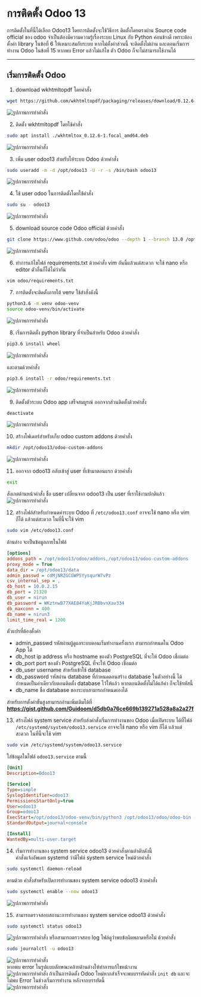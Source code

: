 # การติดตั้ง Odoo 13
การติดตั้งในที่นี้ได้เลือก Odoo13 โดยการติดตั้งจะใช้วิธีการ ติดตั้งโดยตรงผ่าน Source code official ของ odoo จำเป็นต้องมีความความรู้เรื่องระบบ Linux กับ Python ค่อนข้างดี เพราะต้องตั้งค่า library ในข้อที่ 6 ให้เหมาะสมกับระบบ หากไม่ตั้งค่าส่วนนี้ จะติดตั้งไม่ผ่าน และตอนเริ่มการทำงาน Odoo ในข้อที่ 15 หากพบ Error แล้วไม่แก้ไข ตัว Odoo ก็จะไม่สามารถใช้งานได้

---
## เริ่มการติดตั้ง Odoo
1. download wkhtmltopdf โดยคำสั่ง
  ```sh
  wget https://github.com/wkhtmltopdf/packaging/releases/download/0.12.6-1/wkhtmltox_0.12.6-1.focal_amd64.deb
  ```
![รูปภาพการทำคำสั่ง](image/1.png)

2. ติดตั้ง wkhtmltopdf โดยใช้คำสั่ง
  ```sh
  sudo apt install ./wkhtmltox_0.12.6-1.focal_amd64.deb
  ```
  ![รูปภาพการทำคำสั่ง](image/2.png)

3. เพิ่ม user odoo13 สำหรับให้ระบบ Odoo ด้วยคำสั่ง
  ```sh
  sudo useradd -m -d /opt/odoo13 -U -r -s /bin/bash odoo13
  ```
  ![รูปภาพการทำคำสั่ง](image/3.png)

4. ใช้ user odoo ในการติดตั้งโดยใช้คำสั่ง
  ```sh
  sudo su - odoo13
  ```
  ![รูปภาพการทำคำสั่ง](image/4.png)

5. download source code Odoo official ด้วยคำสั่ง
  ```sh
  git clone https://www.github.com/odoo/odoo --depth 1 --branch 13.0 /opt/odoo13/odoo
  ```
  ![รูปภาพการทำคำสั่ง](image/5.png)

6. ทำการแก้ไขไฟล์ requirements.txt ด้วยคำสั่ง vim อันนี้แล้วแต่สะดวก จะใช้ nano หรือ editor ตัวอื่นก็ได้ไม่ว่ากัน
  ```sh
  vim odoo/requirements.txt
  ```

7. การติดตั้งจะติดตั้งภายใต้ venv ใช้สำสั่งดังนี้
  ```sh
  python3.6 -m venv odoo-venv
  source odoo-venv/bin/activate
  ```
  ![รูปภาพการทำคำสั่ง](image/7.png)

8. เริ่มการติดตั้ง python library ที่จำเป็นสำหรับ Odoo ด้วยคำสั่ง
  ```sh
  pip3.6 install wheel
  ```
  ![รูปภาพการทำคำสั่ง](image/8_1.png)  

  และตามด้วยคำสั่ง
  ```sh
  pip3.6 install -r odoo/requirements.txt
  ```
  ![รูปภาพการทำคำสั่ง](image/8_2.png)

9. ติดตั้งตัวระบบ Odoo app เสร็จสมบูรณ์ ออกจากส่วนติดตั้งด้วยคำสั่ง
  ```sh
  deactivate
  ```
  ![รูปภาพการทำคำสั่ง](image/9.png)

10. สร้างโฟเดอร์สำหรับเก็บ odoo custom addons ด้วยคำสั่ง
  ```sh
  mkdir /opt/odoo13/odoo-custom-addons
  ```
  ![รูปภาพการทำคำสั่ง](image/10.png)

11. ออกจาก odoo13 กลับเข้าสู่ user ที่เข้ามาตอนแรก ด้วยคำสั่ง
  ```sh
  exit
  ```
  สังเกตด้านหน้าคำสั่ง ชื่อ user เปลี่ยนจาก odoo13 เป็น user ที่เราใช้งานปกติแล้ว  
  ![รูปภาพการทำคำสั่ง](image/11.png)

12. สร้างไฟล์สำหรับกำหนดค่าระบบ Odoo ที่ `/etc/odoo13.conf` อาจจะใช้ nano หรือ vim ก็ได้ แล้วแต่สะดวก ในที่นี้จะใช้ vim
  ```sh
  sudo vim /etc/odoo13.conf
  ```  
  ด้านล่าง จะเป็นข้อมูลภายในไฟล์  
  ```ini
  [options]
  addons_path = /opt/odoo13/odoo/addons,/opt/odoo13/odoo-custom-addons
  proxy_mode = True
  data_dir = /opt/odoo13/data
  admin_passwd = cdMjNRZGCGWP5YysqurW7vPz
  csv_internal_sep = ,
  db_host = 10.0.2.15
  db_port = 21320
  db_user = nirun
  db_password = WKztnwB77XAE84YaKjJRBbvnXav334
  db_maxconn = 400
  db_name = nirun3
  limit_time_real = 1200
  ```
  ตัวแปรที่ต้องตั้งค่า
  - admin_passwd รหัสผ่านผู้ดูแลระบบตอนเริ่มทำงานครั้งแรก สามารถกำหนดใน Odoo App ได้
  - db_host ip address หรือ hostname ของตัว PostgreSQL ที่จะให้ Odoo เชื่อมต่อ
  - db_port port ของตัว PostgreSQL ที่จะให้ Odoo เชื่อมต่อ
  - db_user username สำหรับเข้าใช้ database
  - db_password รหัสผ่าน database ที่กำหนดตอนสร้าง database ในตัวอย่างนี้ ได้กำหนดเป็นค่าเดียวกับตอนติดตั้ง database ไว้ให้แล้ว หากตอนติดตั้งไม่ได้แก้ค่า ก็จะใช้รหัสนี้
  - db_name ชื่อ database ของระบบสามารถกำหนดเองได้  

  สำหรับการตั้งค่าขั้นสูงสามารถอ่านเพิ่มเติมได้ที่ **https://gist.github.com/Guidoom/d5db0a76ce669b139271a528a8a2a27f**  

13. สร้างไฟล์ system service สำหรับส่งคำสั่งเริ่มการทำงานของ Odoo เมื่อเปิดระบบ ได้ที่ไฟล์ `/etc/systemd/system/odoo13.service` อาจจะใช้ nano หรือ vim ก็ได้ แล้วแต่สะดวก ในที่นี้จะใช้ vim
  ```sh
  sudo vim /etc/systemd/system/odoo13.service
  ```
  ใส่ข้อมูลในไฟล์ `odoo13.service` ตามนี้
  ```ini
  [Unit]
  Description=Odoo13

  [Service]
  Type=simple
  SyslogIdentifier=odoo13
  PermissionsStartOnly=true
  User=odoo13
  Group=odoo13
  ExecStart=/opt/odoo13/odoo-venv/bin/python3 /opt/odoo13/odoo/odoo-bin -c /etc/odoo13.conf
  StandardOutput=journal+console

  [Install]
  WantedBy=multi-user.target
  ```

14. เริ่มการทำงานของ system service odoo13 ด้วยคำสั่งตามลำดับดังนี้  
  คำสั่งแจ้งอัพเดท systemd ว่ามีไฟล์ system service ใหม่ด้วยคำสั่ง  
  ```sh
  sudo systemctl daemon-reload
  ```
  ตามด้วย คำสั่งสำหรับเปิดการทำงานของ system service odoo13 ด้วยคำสั่ง
  ```sh
  sudo systemctl enable --now odoo13
  ```
  ![รูปภาพการทำคำสั่ง](image/14.png)  

15. สามารถตรวจสอบสถานะการทำงานของ system service odoo13 ด้วยคำสั่ง
  ```sh
  sudo systemctl status odoo13
  ```
  ![รูปภาพการทำคำสั่ง](image/15.png)
  หรือสามารถตรวจสอบ log ไฟล์ดูว่าพบข้อผิดพลาดหรือไม่ ด้วยคำสั่ง
  ```sh
  sudo journalctl -u odoo13
  ```
  ![รูปภาพการทำคำสั่ง](image/15_2.png)  
  หากพบ error ในรูปแบบลักษณะคล้ายด้านล่างให้ทำการแก้ไขหน้างาน  
  ![รูปภาพการทำคำสั่ง](image/15_3.png)
  ถ้าเป็นการติดตั้ง Odoo ใหม่หากสำเร็จจะพบบรรทัดคำสั่ง `init db` และจะไม่พบ Error ในช่วงเริ่มการทำงาน หลังจากบรรทัดนี้  
  ![รูปภาพการทำคำสั่ง](image/15_5.png)  
